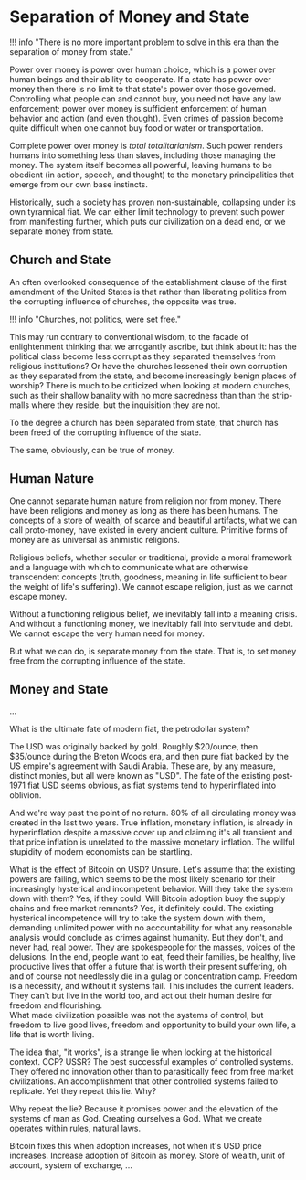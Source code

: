 # Separation of Money and State

!!! info "There is no more important problem to solve in this era than the separation of money from state."

Power over money is power over human choice,
 which is a power over human beings
 and their ability to cooperate.
If a state has power over money
 then there is no limit to that state's power 
 over those governed.
Controlling what people can and cannot buy,
 you need not have any law enforcement;
 power over money is sufficient enforcement
 of human behavior and action (and even thought).
Even crimes of passion become quite difficult
 when one cannot buy food or water or
 transportation.

Complete power over money is 
 *total totalitarianism*.
Such power renders
 humans into something less than slaves,
 including those managing the money.
The system itself becomes all powerful,
 leaving humans to be obedient
 (in action, speech, and thought) 
 to the monetary principalities that 
 emerge from our own base instincts.

Historically, such a society has proven
 non-sustainable, collapsing under its own
 tyrannical fiat.
We can either limit technology to prevent
 such power from manifesting further,
 which puts our civilization on a dead end,
 or we separate money from state.

 


## Church and State

An often overlooked consequence
 of the establishment clause of the
 first amendment of the United States 
 is that rather than liberating politics from
 the corrupting influence of churches,
 the opposite was true.

!!! info "Churches, not politics, were set free."

This may run contrary to conventional
 wisdom, to the facade of enlightenment
 thinking that we arrogantly ascribe,
 but think about it: has the
 political class become less corrupt 
 as they separated themselves from religious
 institutions?
Or have the churches lessened their
 own corruption as they separated
 from the state, and become increasingly 
 benign places of worship?
There is much to be criticized when looking
 at modern churches, such as their
 shallow banality with no more sacredness than
 than the strip-malls where they reside, 
 but the
 inquisition
 they are not.

To the degree a church has been separated from
 state, that church has been freed of the
 corrupting influence of the state.

The same, obviously, can be true of money.




## Human Nature 

One cannot separate human nature from religion
 nor from money.
There have been religions and money
 as long as there has
 been humans.
The concepts of a store of wealth, of
 scarce and beautiful artifacts,
 what we can call
 proto-money,
 have existed in every ancient culture.
Primitive forms of money are as universal as
 animistic
 religions.

Religious beliefs, whether secular or traditional,
 provide a moral framework and a language
 with which to communicate what are
 otherwise transcendent concepts 
 (truth, goodness, meaning in life sufficient
 to bear the weight of life's suffering).
We cannot escape religion, 
 just as we cannot escape money.

Without a functioning religious belief, 
 we inevitably fall into a meaning crisis.
And without a functioning money,
 we inevitably fall into servitude and debt.
We cannot escape the very human need
 for money.

But what we can do, is separate money
 from the state.
That is, to set money free from the
 corrupting influence of the state.




## Money and State

...

What is the ultimate fate of modern fiat,
 the petrodollar system?

The USD was
 originally backed by gold.
Roughly $20/ounce,
 then $35/ounce during the
 Breton Woods era,
 and then pure fiat backed by the
 US empire's agreement with Saudi Arabia. 
These are, by any measure, distinct monies,
 but all were known as "USD".
The fate of the existing
 post-1971 fiat USD seems obvious,
 as fiat systems tend to 
 hyperinflated into oblivion.

And we're way past the point of no return. 
80% of all circulating money was created
 in the last two years. 
True inflation, monetary inflation, 
 is already in hyperinflation
 despite a massive cover up and
 claiming it's all transient and that
 price inflation is unrelated to the 
 massive monetary inflation.
The willful stupidity of modern economists 
 can be startling.

What is the effect of Bitcoin on USD?
Unsure. 
Let's assume that the existing powers 
 are failing,
 which seems to be the most likely scenario
 for their increasingly hysterical and 
 incompetent behavior. 
Will they take the system down with them? 
Yes, if they could. 
Will Bitcoin adoption buoy the supply chains
 and free market remnants? 
Yes, it definitely could.
The existing hysterical incompetence will
 try to take the system down with them,
 demanding unlimited power with no
 accountability for what any reasonable
 analysis would conclude as crimes
 against humanity. 
But they don't, and never had, real power. 
They are spokespeople for the masses, 
 voices of the delusions.
In the end, people want to eat, 
 feed their families, be healthy, 
 live productive lives that offer a 
 future that is worth their present suffering, 
 oh and of course not needlessly 
 die in a gulag or concentration camp. 
Freedom is a necessity, 
 and without it systems fail. 
This includes the current leaders. 
They can't but live in the world too, 
 and act out their human desire for
 freedom and flourishing.  
What made civilization possible was not
 the systems of control, 
 but freedom to live good lives, 
 freedom and opportunity to build your own life,
 a life that is worth living.

The idea that,
 "it works", is a strange lie
 when looking at the historical context. 
CCP? USSR? 
The best successful examples of controlled
 systems. 
They offered no innovation other than to
 parasitically feed from free market
 civilizations. 
An accomplishment that other controlled
 systems failed to replicate. 
Yet they repeat this lie. Why?

Why repeat the lie?
Because it promises power and the elevation 
 of the systems of man as God. 
Creating ourselves a God. 
What we create operates within rules,
 natural laws.

Bitcoin fixes this when adoption increases,
 not when it's USD price increases. 
Increase adoption of Bitcoin as money. 
Store of wealth, unit of account, 
 system of exchange, ...

